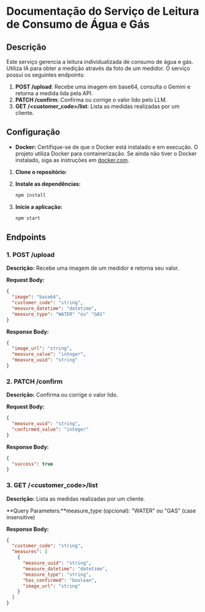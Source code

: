# Documentação do Serviço de Leitura de Consumo de Água e Gás

## Descrição

Este serviço gerencia a leitura individualizada de consumo de água e gás. Utiliza IA para obter a medição através da foto de um medidor. O serviço possui os seguintes endpoints:

1. **POST /upload**: Recebe uma imagem em base64, consulta o Gemini e retorna a medida lida pela API.
2. **PATCH /confirm**: Confirma ou corrige o valor lido pelo LLM.
3. **GET /<customer_code>/list**: Lista as medidas realizadas por um cliente.

## Configuração

- **Docker:** Certifique-se de que o Docker está instalado e em execução. O projeto utiliza Docker para containerização. Se ainda não tiver o Docker instalado, siga as instruções em [docker.com](https://docs.docker.com/get-docker/).

1. **Clone o repositório:**

2. **Instale as dependências:**

   ```bash
   npm install
   ```

3. **Inicie a aplicação:**

   ```bash
   npm start
   ```

## Endpoints

### 1. POST /upload

**Descrição:** Recebe uma imagem de um medidor e retorna seu valor.

**Request Body:**

```json
{
  "image": "base64",
  "customer_code": "string",
  "measure_datetime": "datetime",
  "measure_type": "WATER" "ou" "GAS"
}
```

**Response Body:**

```json
{
  "image_url": "string",
  "measure_value": "integer",
  "measure_uuid": "string"
}
```

### 2. PATCH /confirm

**Descrição:** Confirma ou corrige o valor lido.

**Request Body:**

```json
{
  "measure_uuid": "string",
  "confirmed_value": "integer"
}
```

**Response Body:**

```json
{
  "success": true
}
```

### 3. GET /<customer_code>/list

**Descrição:** Lista as medidas realizadas por um cliente.

**Query Parameters:**measure_type (opcional): "WATER" ou "GAS" (case insensitive)

**Response Body:**

```json
{
  "customer_code": "string",
  "measures": [
    {
      "measure_uuid": "string",
      "measure_datetime": "datetime",
      "measure_type": "string",
      "has_confirmed": "boolean",
      "image_url": "string"
    }
  ]
}
```
